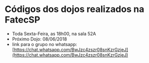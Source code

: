 # Códigos dos dojos realizados na FatecSP
+ Toda Sexta-Feira, as 18h00, na sala 52A
+ Próximo Dojo: 08/06/2018
+ link para o grupo no whatsapp: [https://chat.whatsapp.com/BwJzc4zszr08snKzrGzjeJ](https://chat.whatsapp.com/BwJzc4zszr08snKzrGzjeJ)
